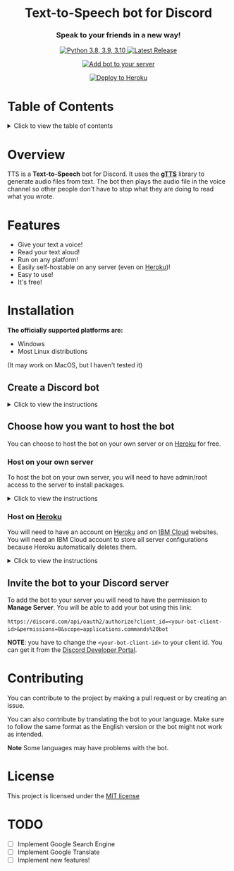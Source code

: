 <h1 align="center">Text-to-Speech bot for Discord</h1>
<h3 align="center">Speak to your friends in a new way!</h2>
<p><p></p></p>
<p align="center">
<a href="https://python.org/downloads/"><img src="https://img.shields.io/badge/python-3.8%20%7C%203.9%20%7C%203.10-blue?style=for-the-badge&logo=python&logoColor=lightblue&color=red" alt="Python 3.8, 3.9, 3.10">
</a> <a href="https://github.com/CoccodrillooXDS/TTS-bot/releases/latest"><img src="https://img.shields.io/github/v/release/CoccodrillooXDS/TTS-bot?include_prereleases&style=for-the-badge&logo=github" alt="Latest Release"></p>
<p align="center">
<a href="https://discord.com/api/oauth2/authorize?client_id=832158681671532564&permissions=8&scope=applications.commands%20bot"><img src="https://img.shields.io/badge/Discord-Add%20bot%20to%20your%20server-yellow?style=for-the-badge&logo=discord&logoColor=lightblue&color=blue" alt="Add bot to your server"></p>
<p align="center">
<a href="https://heroku.com/deploy"><img src="https://www.herokucdn.com/deploy/button.svg" alt="Deploy to Heroku"></a></p>


# **Table of Contents**

<details><summary>Click to view the table of contents</summary>

- [**Table of Contents**](#table-of-contents)
- [**Overview**](#overview)
- [**Features**](#features)
- [**Installation**](#installation)
  - [**Create a Discord bot**](#create-a-discord-bot)
  - [**Choose how you want to host the bot**](#choose-how-you-want-to-host-the-bot)
    - [**Host on your own server**](#host-on-your-own-server)
      - [**Install dependencies**](#install-dependencies)
      - [**Clone the repository**](#clone-the-repository)
      - [**Install pip requirements**](#install-pip-requirements)
      - [**Export the TOKEN variable**](#export-the-token-variable)
      - [**Start the bot**](#start-the-bot)
    - [**Host on Heroku**](#host-on-heroku)
      - [**Create an IBM Cloud account**](#create-an-ibm-cloud-account)
      - [**Create a Cloud Object Storage Instance**](#create-a-cloud-object-storage-instance)
      - [**Create IBM Cloud credentials**](#create-ibm-cloud-credentials)
      - [**Deploying the bot to Heroku**](#deploying-the-bot-to-heroku)
  - [**Invite the bot to your Discord server**](#invite-the-bot-to-your-discord-server)
- [**Contributing**](#contributing)
- [**License**](#license)
- [**TODO**](#todo)

</details>
<p></p>

# **Overview**

TTS is a **Text-to-Speech** bot for Discord. It uses the **[gTTS](https://pypi.org/project/gTTS/)** library to generate audio files from text. The bot then plays the audio file in the voice channel so other people don't have to stop what they are doing to read what you wrote.

# **Features**

* Give your text a voice!
* Read your text aloud!
* Run on any platform!
* Easily self-hostable on any server (even on [Heroku](https://www.heroku.com))!
* Easy to use!
* It's free!

# **Installation**

**The officially supported platforms are:**
* Windows
* Most Linux distributions

(It may work on MacOS, but I haven't tested it)

## **Create a Discord bot**

<details><summary>Click to view the instructions</summary>

To create a Discord bot, you will need to create a Discord application. You can do this by going to the [Discord Developer Portal](https://discord.com/developers/applications) and creating a new application.

![Discord Developer Portal](assets/001-Create-Bot.png)

After creating the application, you will need to create a bot account. You can do this by clicking on the application you created, "**Bot**" section on the left panel and the big blue button "**Add Bot**".

![Application Settings](assets/002-Create-Bot.png)
![Create Bot](assets/003-Create-Bot.png)

It will ask you if you want to continue, click "**Yes, do it!**".

![Yes, do it!](assets/004-Create-Bot.png)

You will now see a lot of informations and options about your new shiny bot, you will have to turn all "**Privileged Gateway Intents**" on by scrolling down in the page.

![A wild bot appeared!](assets/005-Create-Bot.png)
![Privileged Gateway Intents](assets/006-Create-Bot.png)

Next up, in the same page, you will have to click on "**Reset Token**"" and confirm the reset. If you have 2FA enabled, you will have to enter your 2FA code.

![Reset Token button](assets/007-Create-Bot.png)
![Yes, do it!](assets/008-Create-Bot.png)

It will show you a token. Copy it and save it somewhere safe. **You will need this later**.

![TOKEN](assets/009-Create-Bot.png)

</details>
<p></p>

## **Choose how you want to host the bot**

You can choose to host the bot on your own server or on [Heroku](https://www.heroku.com) for free.

### **Host on your own server**

To host the bot on your own server, you will need to have admin/root access to the server to install packages.

<details><summary>Click to view the instructions</summary>

#### **Install dependencies**

You will need:

* Python 3.8 or later
* pip or pip3
* ffmpeg

You can install them by running the following commands in the terminal:

**Debian-based:**
```
# apt update
# apt install python3 python3-pip ffmpeg git
```
**Arch-based:**
```
# pacman -Syu python python-pip ffmpeg git
```
On **Windows** just install Python from the [Python website](https://www.python.org/downloads/).

#### **Clone the repository**

You can clone the repository with the green button at the top of the GitHub page or by running the following command in the terminal:
```
$ git clone https://github.com/CoccodrillooXDS/TTS-bot.git
$ cd TTS-bot
```

#### **Install pip requirements**
```
$ pip3 install -r requirements.txt
```

#### **Export the TOKEN variable**

The bot grabs the token from Envirorment Variables. You can do this by running the following command in the terminal:
```
$ export TOKEN=<your token>
```

#### **Start the bot**

You can start the bot with the following command:
```
$ python3 bot.py
```

</details>
<p></p>

### **Host on [Heroku](https://www.heroku.com)**



You will need to have an account on [Heroku](https://www.heroku.com) and on [IBM Cloud](https://cloud.ibm.com/registration) websites.
You will need an IBM Cloud account to store all server configurations because Heroku automatically deletes them. 

<details><summary>Click to view the instructions</summary>

#### **Create an IBM Cloud account**

Once you have an account on [IBM Cloud](https://cloud.ibm.com/registration), you will see a similar page:

![IBM Cloud](assets/001-Heroku.png)

#### **Create a Cloud Object Storage Instance**

Click on the "**Create resource**"" button on the top right of the page

You will now see a page with a catalog of available resources:

![Create resource](assets/002-Heroku.png)

In the search bar, type "**Object Storage**" and click it. You will now see a similar page:

![Object Storage](assets/003-Heroku.png)

Leave everything as default, except for the "**Service name**" field if you want to change it, and click "**Create**".

It should now open this page:

![Object Storage](assets/004-Heroku.png)

If it doesn't open, click [this link](https://cloud.ibm.com/objectstorage) to open it.

#### **Create IBM Cloud credentials**

On the last page, click "**Service credentials**". You will now see a similar page:

![Service credentials](assets/005-Heroku.png)

Now click on "**New credential**" and if you want to change the name, do it. Keep the role as "**Writer**" and click "**Add**"

You will now see the new entry, click the copy button:

![Service credentials](assets/006-Heroku.png)

Now, open Notepad and paste what you just copied

![Notepad](assets/007-Heroku.png)

Copy somewhere safe (with the Discord bot token) the "apikey" and "resource_instance_id" values. **You will need these later**.

Open the link of ["endpoints"](https://control.cloud-object-storage.cloud.ibm.com/v2/endpoints) with a browser like *Firefox*

![Endpoints](assets/008-Heroku.png)

Choose a public endpoint server and save it with the other values you saved before.

#### **Deploying the bot to Heroku**

Click on the "**Deploy to Heroku**" button at the top of the page or here:

[![Deploy](https://www.herokucdn.com/deploy/button.svg)](https://heroku.com/deploy)

Login to your Heroku account. You will see a similar page:

![Deploy a new app on Heroku](assets/009-Heroku.png)

Choose an app name and a region.

Then, clear all the Config Vars variables and put the ones you saved before.

Finally, click "**Deploy App**"

</details>
<p></p>

## **Invite the bot to your Discord server**

To add the bot to your server you will need to have the permission to **Manage Server**.
You will be able to add your bot using this link:

```https://discord.com/api/oauth2/authorize?client_id=<your-bot-client-id>&permissions=8&scope=applications.commands%20bot```

**NOTE**: you have to change the ```<your-bot-client-id>``` to your client id. You can get it from the [Discord Developer Portal](https://discord.com/developers/applications).

# **Contributing**
You can contribute to the project by making a pull request or by creating an issue.

You can also contribute by translating the bot to your language. Make sure to follow the same format as the English version or the bot might not work as intended.

**Note** Some languages may have problems with the bot.

# **License**
This project is licensed under the [MIT license](LICENSE)


# **TODO**

- [ ] Implement Google Search Engine
- [ ] Implement Google Translate
- [ ] Implement new features!